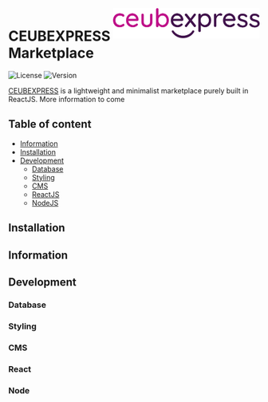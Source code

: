 <a href="#">
    <img src="./public/images/logo.png" alt="Ceubexpress logo" title="Ceubexpress" align="right" height="60" />
</a>

# CEUBEXPRESS Marketplace

![License](https://badgen.net/badge/license/MIT/blue)
![Version](https://badgen.net/badge/development/v0.0.0/yellow)

[CEUBEXPRESS](#) is a lightweight and minimalist marketplace purely built in ReactJS. More information to come

## Table of content

- [Information](#information)
- [Installation](#installation)
- [Development](#development)
  - [Database](#database)
  - [Styling](#styling)
  - [CMS](#cms)
  - [ReactJS](#react)
  - [NodeJS](#node)

## Installation

## Information

## Development
### Database
### Styling
### CMS
### React
### Node
  
